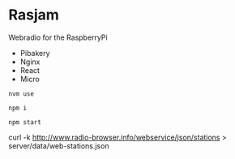 # Rasjam

Webradio for the RaspberryPi

- Pibakery
- Nginx
- React
- Micro

```
nvm use

npm i

npm start
```

<!--  -->

curl -k http://www.radio-browser.info/webservice/json/stations > server/data/web-stations.json
